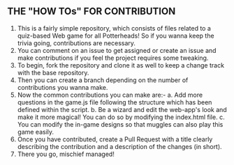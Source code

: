 ## **THE "HOW TOs" FOR CONTRIBUTION** 

1. This is a fairly simple repository, which consists of files related to a quiz-based Web game for all Potterheads! So if you wanna keep the trivia going, contributions are necessary.
2. You can comment on an issue to get assigned or create an issue and make contributions if you feel the project requires some tweaking. 
3. To begin, fork the repository and clone it as well to keep a change track with the base repository. 
4. Then you can create a branch depending on the number of contributions you wanna make. 
5. Now the common contributions you can make are:-
   a. Add more questions in the game.js file following the structure which has been defined within the script.
   b. Be a wizard and edit the web-app's look and make it more magical! You can do so by modifying the index.html file. 
   c. You can modify the in-game designs so that muggles can also play this game easily.
6. Once you have contributed, create a Pull Request with a title clearly describing the contribution and a description of the changes (in short). 
7. There you go, mischief managed!
